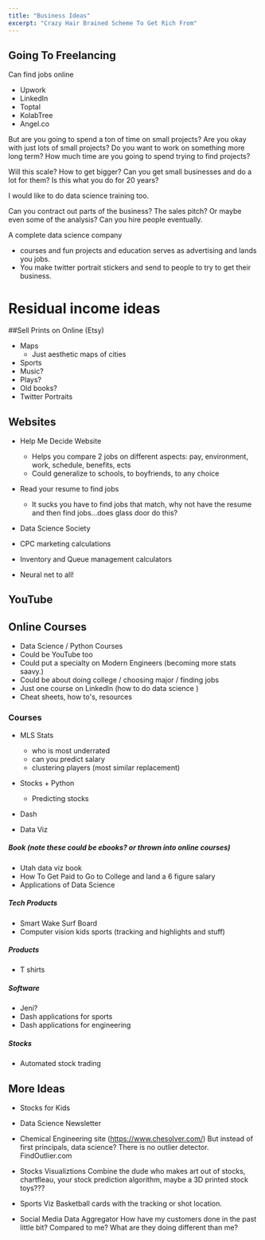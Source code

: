 ```yaml
---
title: "Business Ideas"
excerpt: "Crazy Hair Brained Scheme To Get Rich From"
---
```


## Going To Freelancing

Can find jobs online
- Upwork
- LinkedIn
- Toptal
- KolabTree
- Angel.co


But are you going to spend a ton of time on small projects? Are you okay with just lots of small projects? Do you want to work on something more long term? How much time are you going to spend trying to find projects?

Will this scale? How to get bigger? Can you get small businesses and do a lot for them? Is this what you do for 20 years?

I would like to do data science training too.

Can you contract out parts of the business? The sales pitch? Or maybe even some of the analysis? Can you hire people eventually.

A complete data science company
- courses and fun projects and education serves as advertising and lands you jobs.
- You make twitter portrait stickers and send to people to try to get their business.


# Residual income ideas

##Sell Prints on Online (Etsy)
- Maps
  - Just aesthetic maps of cities
- Sports
- Music?
- Plays?
- Old books?
- Twitter Portraits


## Websites
- Help Me Decide Website
    - Helps you compare 2 jobs on different aspects: pay, environment, work, schedule, benefits, ects
    - Could generalize to schools, to boyfriends, to any choice

- Read your resume to find jobs
    - It sucks you have to find jobs that match, why not have the resume and then find jobs...does glass door do this?

- Data Science Society

- CPC marketing calculations

- Inventory and Queue management calculators

- Neural net to all!




## YouTube


## Online Courses
- Data Science / Python Courses
- Could be YouTube too
- Could put a specialty on Modern Engineers (becoming more stats saavy.)
- Could be about doing college / choosing major / finding jobs
- Just one course on LinkedIn (how to do data science )
- Cheat sheets, how to's, resources

### Courses
- MLS Stats
    - who is most underrated
    - can you predict salary
    - clustering players (most similar replacement)

- Stocks + Python
    - Predicting stocks

- Dash

- Data Viz



##### Book (note these could be ebooks? or thrown into online courses)
- Utah data viz book
- How To Get Paid to Go to College and land a 6 figure salary
- Applications of Data Science

##### Tech Products
- Smart Wake Surf Board
- Computer vision kids sports (tracking and highlights and stuff)

##### Products
- T shirts

##### Software
- Jeni?
- Dash applications for sports
- Dash applications for engineering


##### Stocks
- Automated stock trading

## More Ideas

- Stocks for Kids

- Data Science Newsletter

- Chemical Engineering site (https://www.chesolver.com/)
But instead of first principals, data science?
There is no outlier detector.
  FindOutlier.com

- Stocks Visualiztions
  Combine the dude who makes art out of stocks, chartfleau, your stock prediction algorithm, maybe a 3D printed stock toys???


- Sports Viz
  Basketball cards with the tracking or shot location.



- Social Media Data Aggregator
  How have my customers done in the past little bit? Compared to me?
  What are they doing different than me? 
